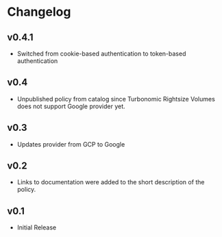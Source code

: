# Changelog

## v0.4.1

- Switched from cookie-based authentication to token-based authentication

## v0.4

- Unpublished policy from catalog since Turbonomic Rightsize Volumes does not support Google provider yet.

## v0.3

- Updates provider from GCP to Google

## v0.2

- Links to documentation were added to the short description of the policy.

## v0.1

- Initial Release
